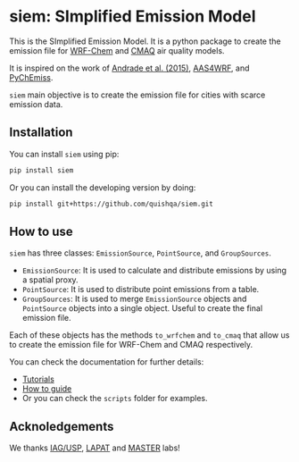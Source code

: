 # siem: SImplified Emission Model

This is the SImplified Emission Model.
It is a python package to create the emission
file for [WRF-Chem](https://www2.acom.ucar.edu/wrf-chem) and [CMAQ](https://www.epa.gov/cmaq) air quality models.

It is inspired on the work of [Andrade et al. (2015)](http://journal.frontiersin.org/Article/10.3389/fenvs.2015.00009/abstract),
[AAS4WRF](https://github.com/alvv1986/AAS4WRF), and [PyChEmiss](https://github.com/quishqa/PyChEmiss).

`siem` main objective is to create the emission file for cities with scarce emission data.

## Installation

You can install `siem` using pip:

```bash
pip install siem
```

Or you can install the developing version by doing:

```bash
pip install git+https://github.com/quishqa/siem.git
```

## How to use

`siem` has three classes: `EmissionSource`, `PointSource`, and `GroupSources`.

- `EmissionSource`: It is used to calculate and distribute emissions by using a spatial proxy.
- `PointSource`: It is used to distribute point emissions from a table.
- `GroupSources`: It is used to merge `EmissionSource` objects and `PointSource` objects into a single object. Useful to create the final emission file.

Each of these objects has the methods `to_wrfchem` and `to_cmaq` that allow us to create the emission file for WRF-Chem and CMAQ respectively.

You can check the documentation for further details:

- [Tutorials](https://quishqa.github.io/siem/tutorials/)
- [How to guide](https://quishqa.github.io/siem/how-to-guides/)
- Or you can check the `scripts` folder for examples.

## Acknoledgements

We thanks [IAG/USP](https://www.iag.usp.br/), [LAPAT](http://www.lapat.iag.usp.br/) and [MASTER](http://www.master.iag.usp.br/) labs!
